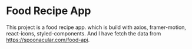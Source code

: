 # Food Recipe App
This project is a food recipe app. which is build with axios, framer-motion, react-icons, styled-components. And I have fetch the data from https://spoonacular.com/food-api. 

